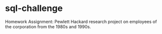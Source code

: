 # sql-challenge
Homework Assignment: Pewlett Hackard research project on employees of the corporation from the 1980s and 1990s.
